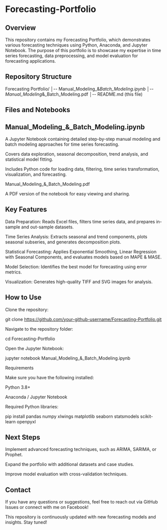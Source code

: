 # Forecasting-Portfolio
## Overview

This repository contains my Forecasting Portfolio, which demonstrates various forecasting techniques using Python, Anaconda, and Jupyter Notebook. The purpose of this portfolio is to showcase my expertise in time series forecasting, data preprocessing, and model evaluation for forecasting applications.

## Repository Structure

Forecasting Portfolio/
│-- Manual_Modeling_&_Batch_Modeling.ipynb
│-- Manual_Modeling_&_Batch_Modeling.pdf
│-- README.md (this file)

## Files and Notebooks

## Manual_Modeling_&_Batch_Modeling.ipynb

A Jupyter Notebook containing detailed step-by-step manual modeling and batch modeling approaches for time series forecasting.

Covers data exploration, seasonal decomposition, trend analysis, and statistical model fitting.

Includes Python code for loading data, filtering, time series transformation, visualization, and forecasting.

Manual_Modeling_&_Batch_Modeling.pdf

A PDF version of the notebook for easy viewing and sharing.

## Key Features

Data Preparation: Reads Excel files, filters time series data, and prepares in-sample and out-sample datasets.

Time Series Analysis: Extracts seasonal and trend components, plots seasonal subseries, and generates decomposition plots.

Statistical Forecasting: Applies Exponential Smoothing, Linear Regression with Seasonal Components, and evaluates models based on MAPE & MASE.

Model Selection: Identifies the best model for forecasting using error metrics.

Visualization: Generates high-quality TIFF and SVG images for analysis.

## How to Use

Clone the repository:

git clone https://github.com/your-github-username/Forecasting-Portfolio.git

Navigate to the repository folder:

cd Forecasting-Portfolio

Open the Jupyter Notebook:

jupyter notebook Manual_Modeling_&_Batch_Modeling.ipynb

Requirements

Make sure you have the following installed:

Python 3.8+

Anaconda / Jupyter Notebook

Required Python libraries:

pip install pandas numpy xlwings matplotlib seaborn statsmodels scikit-learn openpyxl

## Next Steps

Implement advanced forecasting techniques, such as ARIMA, SARIMA, or Prophet.

Expand the portfolio with additional datasets and case studies.

Improve model evaluation with cross-validation techniques.

## Contact

If you have any questions or suggestions, feel free to reach out via GitHub Issues or connect with me on Facebook!

This repository is continuously updated with new forecasting models and insights. Stay tuned!
